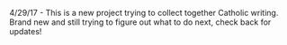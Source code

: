 4/29/17 - This is a new project trying to collect together Catholic writing. Brand new and still trying to figure out what to do next, check back for updates!
